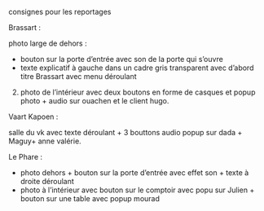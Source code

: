 consignes pour les reportages 

Brassart : 

photo large de dehors : 
-  bouton sur la porte d’entrée avec son de la porte qui s’ouvre
-  texte explicatif à gauche dans un cadre gris transparent avec d’abord titre Brassart avec menu déroulant 
2. photo de l’intérieur avec deux boutons en forme de casques et popup photo + audio sur ouachen et le client hugo.


Vaart Kapoen :

salle du vk avec texte déroulant + 3 bouttons audio
popup sur dada + Maguy+ anne valérie.

Le Phare : 

- photo dehors + bouton sur la porte d’entrée avec effet son + texte à droite déroulant 
- photo à l’intérieur avec bouton sur le comptoir avec popu sur Julien + bouton sur une table avec popup mourad
